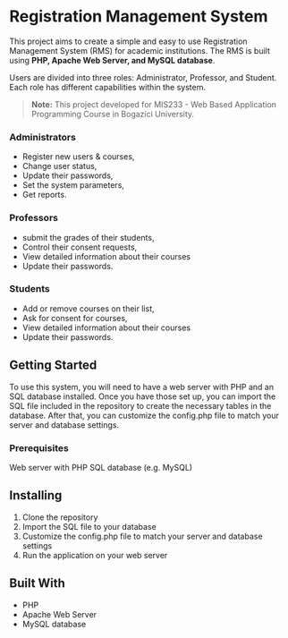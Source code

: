 # Registration Management System

This project aims to create a simple and easy to use Registration Management System (RMS) for academic institutions. The RMS is built using **PHP, Apache Web Server, and MySQL database**. 

Users are divided into three roles: Administrator, Professor, and Student. Each role has different capabilities within the system.

 > **Note:** This project developed for MIS233 - Web Based Application Programming Course in Bogazici University.

### Administrators 
 - Register new users & courses, 
 - Change user status, 
 - Update their passwords, 
 - Set the system parameters, 
 - Get reports.

### Professors 
 - submit the grades of their students, 
 - Control their consent requests,
 - View detailed information about their courses
 - Update their passwords.

### Students 

 - Add or remove courses on their list, 
 - Ask for consent for courses, 
 - View detailed information about their courses
 - Update their passwords.


## Getting Started

To use this system, you will need to have a web server with PHP and an SQL database installed. Once you have those set up, you can import the SQL file included in the repository to create the necessary tables in the database. After that, you can customize the config.php file to match your server and database settings.

### Prerequisites
Web server with PHP
SQL database (e.g. MySQL)

## Installing
1. Clone the repository
2. Import the SQL file to your database
3. Customize the config.php file to match your server and database settings
4. Run the application on your web server

## Built With
- PHP
- Apache Web Server
- MySQL database
